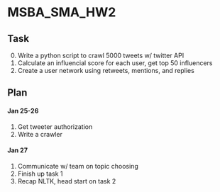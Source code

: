 # MSBA_SMA_HW2

## Task
0. Write a python script to crawl 5000 tweets w/ twitter API
1. Calculate an influencial score for each user, get top 50 influencers
2. Create a user network using retweets, mentions, and replies


## Plan
#### Jan 25-26
1. Get tweeter authorization
2. Write a crawler

#### Jan 27
1. Communicate w/ team on topic choosing
2. Finish up task 1
3. Recap NLTK, head start on task 2
